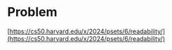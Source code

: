 # Problem
[https://cs50.harvard.edu/x/2024/psets/6/readability/](https://cs50.harvard.edu/x/2024/psets/6/readability/)
